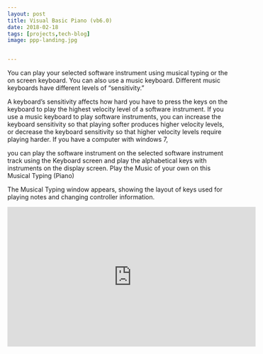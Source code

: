 ```yaml
---
layout: post
title: Visual Basic Piano (vb6.0)
date: 2018-02-18 
tags: [projects,tech-blog]
image: ppp-landing.jpg


---
```

You can play your selected software instrument using musical typing or the on screen keyboard. You can also use a music keyboard.
Different music keyboards have different levels of “sensitivity.” 


A keyboard’s sensitivity affects how hard you have to press the keys on the keyboard to play the highest velocity level of a software instrument. If you use a music keyboard to play software instruments, you can increase the keyboard sensitivity so that playing softer produces higher velocity levels, or decrease the keyboard sensitivity so that higher velocity levels require playing harder.
If you have a computer with windows 7, 

you can play the software instrument on the selected software instrument track using the Keyboard screen and play the alphabetical keys with instruments on the display screen.
Play the Music of your own on this Musical Typing (Piano)

The Musical Typing window appears, showing the layout of keys used for playing notes and changing controller information.



<iframe width="560" height="315" src="https://www.youtube.com/embed/ul4bEyKSUhc" frameborder="0" allow="accelerometer; autoplay; encrypted-media; gyroscope; picture-in-picture" allowfullscreen></iframe>

